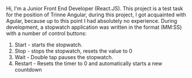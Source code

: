 Hi, I'm a Junior Front End Developer (React.JS). This project is a test task for the position of Trinne Angular, during this project, I got acquainted with Agular, because up to this point I had absolutely no experience.
During development, a stopwatch application was written in the format (MM:SS) with a number of control buttons:
1. Start - starts the stopwatch.
2. Stop - stops the stopwatch, resets the value to 0
3. Wait - Double tap pauses the stopwatch.
4. Restart - Resets the timer to 0 and automatically starts a new countdown
